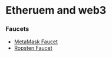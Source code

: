 # Etheruem and web3

### Faucets

* [MetaMask Faucet](https://faucet.metamask.io/)
* [Ropsten Faucet](https://faucet.ropsten.be/)
